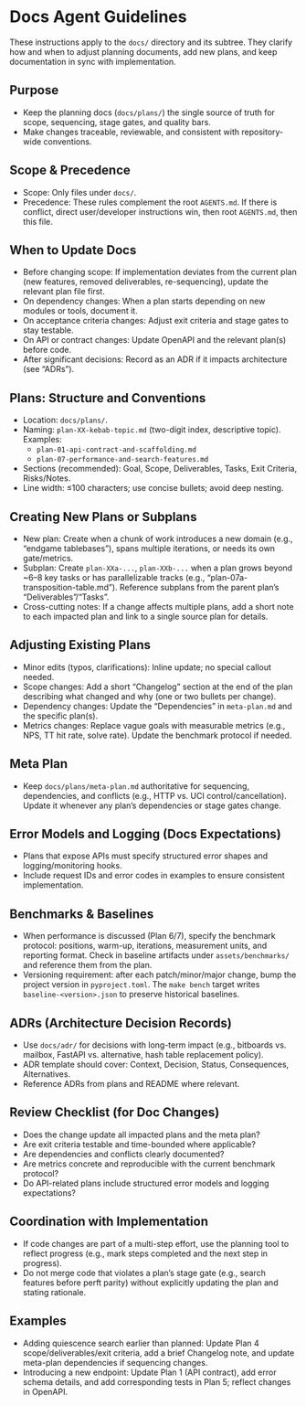 # Docs Agent Guidelines

These instructions apply to the `docs/` directory and its subtree.
They clarify how and when to adjust planning documents, add new plans,
and keep documentation in sync with implementation.

## Purpose
- Keep the planning docs (`docs/plans/`) the single source of truth for scope, sequencing,
  stage gates, and quality bars.
- Make changes traceable, reviewable, and consistent with repository-wide conventions.

## Scope & Precedence
- Scope: Only files under `docs/`.
- Precedence: These rules complement the root `AGENTS.md`. If there is conflict, direct
  user/developer instructions win, then root `AGENTS.md`, then this file.

## When to Update Docs
- Before changing scope: If implementation deviates from the current plan (new features,
  removed deliverables, re-sequencing), update the relevant plan file first.
- On dependency changes: When a plan starts depending on new modules or tools, document it.
- On acceptance criteria changes: Adjust exit criteria and stage gates to stay testable.
- On API or contract changes: Update OpenAPI and the relevant plan(s) before code.
- After significant decisions: Record as an ADR if it impacts architecture (see “ADRs”).

## Plans: Structure and Conventions
- Location: `docs/plans/`.
- Naming: `plan-XX-kebab-topic.md` (two-digit index, descriptive topic). Examples:
  - `plan-01-api-contract-and-scaffolding.md`
  - `plan-07-performance-and-search-features.md`
- Sections (recommended): Goal, Scope, Deliverables, Tasks, Exit Criteria, Risks/Notes.
- Line width: ≤100 characters; use concise bullets; avoid deep nesting.

## Creating New Plans or Subplans
- New plan: Create when a chunk of work introduces a new domain (e.g., “endgame tablebases”),
  spans multiple iterations, or needs its own gate/metrics.
- Subplan: Create `plan-XXa-...`, `plan-XXb-...` when a plan grows beyond ~6–8 key tasks or
  has parallelizable tracks (e.g., “plan-07a-transposition-table.md”). Reference subplans from
  the parent plan’s “Deliverables”/“Tasks”.
- Cross-cutting notes: If a change affects multiple plans, add a short note to each impacted
  plan and link to a single source plan for details.

## Adjusting Existing Plans
- Minor edits (typos, clarifications): Inline update; no special callout needed.
- Scope changes: Add a short “Changelog” section at the end of the plan describing what changed
  and why (one or two bullets per change).
- Dependency changes: Update the “Dependencies” in `meta-plan.md` and the specific plan(s).
- Metrics changes: Replace vague goals with measurable metrics (e.g., NPS, TT hit rate, solve
  rate). Update the benchmark protocol if needed.

## Meta Plan
- Keep `docs/plans/meta-plan.md` authoritative for sequencing, dependencies, and conflicts
  (e.g., HTTP vs. UCI control/cancellation). Update it whenever any plan’s dependencies or
  stage gates change.

## Error Models and Logging (Docs Expectations)
- Plans that expose APIs must specify structured error shapes and logging/monitoring hooks.
- Include request IDs and error codes in examples to ensure consistent implementation.

## Benchmarks & Baselines
- When performance is discussed (Plan 6/7), specify the benchmark protocol: positions,
  warm-up, iterations, measurement units, and reporting format. Check in baseline artifacts
  under `assets/benchmarks/` and reference them from the plan.
 - Versioning requirement: after each patch/minor/major change, bump the project version in
   `pyproject.toml`. The `make bench` target writes `baseline-<version>.json` to preserve
   historical baselines.

## ADRs (Architecture Decision Records)
- Use `docs/adr/` for decisions with long-term impact (e.g., bitboards vs. mailbox,
  FastAPI vs. alternative, hash table replacement policy).
- ADR template should cover: Context, Decision, Status, Consequences, Alternatives.
- Reference ADRs from plans and README where relevant.

## Review Checklist (for Doc Changes)
- Does the change update all impacted plans and the meta plan?
- Are exit criteria testable and time-bounded where applicable?
- Are dependencies and conflicts clearly documented?
- Are metrics concrete and reproducible with the current benchmark protocol?
- Do API-related plans include structured error models and logging expectations?

## Coordination with Implementation
- If code changes are part of a multi-step effort, use the planning tool to reflect progress
  (e.g., mark steps completed and the next step in progress).
- Do not merge code that violates a plan’s stage gate (e.g., search features before perft
  parity) without explicitly updating the plan and stating rationale.

## Examples
- Adding quiescence search earlier than planned: Update Plan 4 scope/deliverables/exit criteria,
  add a brief Changelog note, and update meta-plan dependencies if sequencing changes.
- Introducing a new endpoint: Update Plan 1 (API contract), add error schema details, and add
  corresponding tests in Plan 5; reflect changes in OpenAPI.

